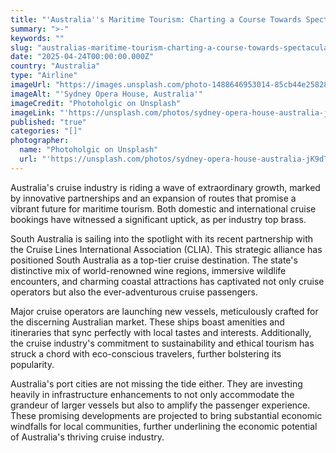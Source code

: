 ```yaml
---
title: "'Australia''s Maritime Tourism: Charting a Course Towards Spectacular Growth'"
summary: ">-"
keywords: ""
slug: "australias-maritime-tourism-charting-a-course-towards-spectacular-growth"
date: "2025-04-24T00:00:00.000Z"
country: "Australia"
type: "Airline"
imageUrl: "https://images.unsplash.com/photo-1488646953014-85cb44e25828?q=80&w=1935&auto=format&fit=crop&ixlib=rb-4.0.3&ixid=M3wxMjA3fDB8MHxwaG90by1wYWdlfHx8fGVufDB8fHx8fA%3D%3D"
imageAlt: "'Sydney Opera House, Australia'"
imageCredit: "Photoholgic on Unsplash"
imageLink: "'https://unsplash.com/photos/sydney-opera-house-australia-jK9dT34TfuI'"
published: "true"
categories: "[]"
photographer:
  name: "Photoholgic on Unsplash"
  url: "'https://unsplash.com/photos/sydney-opera-house-australia-jK9dT34TfuI'"
---
```




Australia's cruise industry is riding a wave of extraordinary growth, marked by innovative partnerships and an expansion of routes that promise a vibrant future for maritime tourism. Both domestic and international cruise bookings have witnessed a significant uptick, as per industry top brass.

South Australia is sailing into the spotlight with its recent partnership with the Cruise Lines International Association (CLIA). This strategic alliance has positioned South Australia as a top-tier cruise destination. The state's distinctive mix of world-renowned wine regions, immersive wildlife encounters, and charming coastal attractions has captivated not only cruise operators but also the ever-adventurous cruise passengers.

Major cruise operators are launching new vessels, meticulously crafted for the discerning Australian market. These ships boast amenities and itineraries that sync perfectly with local tastes and interests. Additionally, the cruise industry's commitment to sustainability and ethical tourism has struck a chord with eco-conscious travelers, further bolstering its popularity.

Australia's port cities are not missing the tide either. They are investing heavily in infrastructure enhancements to not only accommodate the grandeur of larger vessels but also to amplify the passenger experience. These promising developments are projected to bring substantial economic windfalls for local communities, further underlining the economic potential of Australia's thriving cruise industry.
